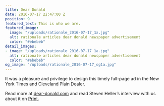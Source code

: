 ```yaml
---
title: Dear Donald
date: 2016-07-17 22:47:00 Z
position: 9
featured_text: This is who we are.
featured_image:
  image: "/uploads/rationale_2016-07-17_1a.jpg"
  alt: rationale articles dear donald newspaper advertisement
  color: "#ebebeb"
detail_images:
- image: "/uploads/rationale_2016-07-17_1a.jpg"
  alt: rationale articles dear donald newspaper advertisement
  color: "#ebebeb"
og_image: "/uploads/rationale_2016-07-17_og1a.jpg"
---
```


It was a pleasure and privilege to design this timely full-page ad in the New York Times and Cleveland Plain Dealer.

Read more at [dear-donald.com](http://www.deardonald.com/) and read Steven Heller’s interview with us about it on [Print](http://www.printmag.com/daily-heller/letter-to-a-divider-sean-wolcott/). 